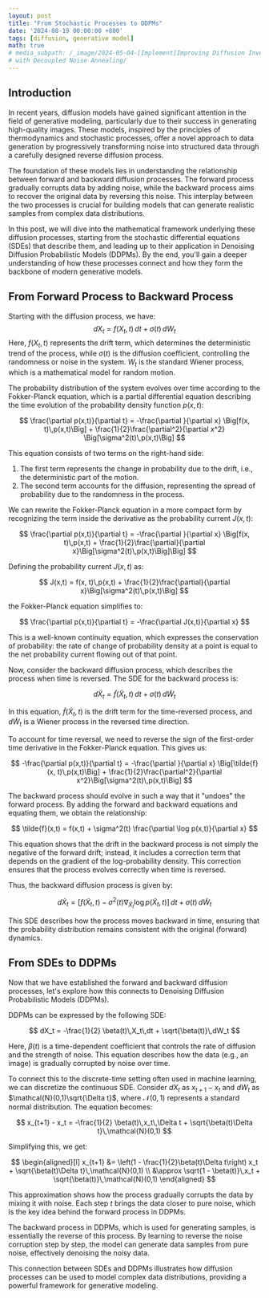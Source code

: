```yaml
---
layout: post
title: "From Stochastic Processes to DDPMs"
date: '2024-08-19 00:00:00 +800'
tags: [diffusion, generative model]
math: true
# media_subpath: /_image/2024-05-04-[Implement]Improving Diffusion Inverse Problem Solving
# with Decoupled Noise Annealing/
---
```


## Introduction

In recent years, diffusion models have gained significant attention in the field of generative modeling, particularly due to their success in generating high-quality images. These models, inspired by the principles of thermodynamics and stochastic processes, offer a novel approach to data generation by progressively transforming noise into structured data through a carefully designed reverse diffusion process.

The foundation of these models lies in understanding the relationship between forward and backward diffusion processes. The forward process gradually corrupts data by adding noise, while the backward process aims to recover the original data by reversing this noise. This interplay between the two processes is crucial for building models that can generate realistic samples from complex data distributions.

In this post, we will dive into the mathematical framework underlying these diffusion processes, starting from the stochastic differential equations (SDEs) that describe them, and leading up to their application in Denoising Diffusion Probabilistic Models (DDPMs). By the end, you'll gain a deeper understanding of how these processes connect and how they form the backbone of modern generative models.

## From Forward Process to Backward Process

Starting with the diffusion process, we have:
$$
dX_t = f(X_t,t)\,dt + \sigma(t)\,dW_t
$$
Here, $f(X_t,t)$ represents the drift term, which determines the deterministic trend of the process, while $\sigma(t)$ is the diffusion coefficient, controlling the randomness or noise in the system. $W_t$ is the standard Wiener process, which is a mathematical model for random motion.

The probability distribution of the system evolves over time according to the Fokker-Planck equation, which is a partial differential equation describing the time evolution of the probability density function $p(x,t)$:

$$
\frac{\partial p(x,t)}{\partial t} = -\frac{\partial }{\partial x} \Big[f(x, t)\,p(x,t)\Big] + \frac{1}{2}\frac{\partial^2}{\partial x^2} \Big[\sigma^2(t)\,p(x,t)\Big]
$$

This equation consists of two terms on the right-hand side:
1. The first term represents the change in probability due to the drift, i.e., the deterministic part of the motion.
2. The second term accounts for the diffusion, representing the spread of probability due to the randomness in the process.

We can rewrite the Fokker-Planck equation in a more compact form by recognizing the term inside the derivative as the probability current $J(x,t)$:

$$
\frac{\partial p(x,t)}{\partial t} = -\frac{\partial }{\partial x} \Big[f(x, t)\,p(x,t) + \frac{1}{2}\frac{\partial}{\partial x}\Big[\sigma^2(t)\,p(x,t)\Big]\Big]
$$

Defining the probability current $J(x,t)$ as:

$$
J(x,t) = f(x, t)\,p(x,t) + \frac{1}{2}\frac{\partial}{\partial x}\Big[\sigma^2(t)\,p(x,t)\Big]
$$

the Fokker-Planck equation simplifies to:

$$
\frac{\partial p(x,t)}{\partial t} = -\frac{\partial J(x,t)}{\partial x}
$$

This is a well-known continuity equation, which expresses the conservation of probability: the rate of change of probability density at a point is equal to the net probability current flowing out of that point.

Now, consider the backward diffusion process, which describes the process when time is reversed. The SDE for the backward process is:

$$
d\tilde{X}_t = \tilde{f}(\tilde{X}_t,t)\,dt + \sigma(t)\,d\tilde{W}_t
$$

In this equation, $\tilde{f}(\tilde{X}_t,t)$ is the drift term for the time-reversed process, and $d\tilde{W}_t$ is a Wiener process in the reversed time direction. 

To account for time reversal, we need to reverse the sign of the first-order time derivative in the Fokker-Planck equation. This gives us:

$$
-\frac{\partial p(x,t)}{\partial t} = -\frac{\partial }{\partial x} \Big[\tilde{f}(x, t)\,p(x,t)\Big] + \frac{1}{2}\frac{\partial^2}{\partial x^2}\Big[\sigma^2(t)\,p(x,t)\Big]
$$

The backward process should evolve in such a way that it "undoes" the forward process. By adding the forward and backward equations and equating them, we obtain the relationship:

$$
\tilde{f}(x,t) = f(x,t) + \sigma^2(t) \frac{\partial \log p(x,t)}{\partial x}
$$

This equation shows that the drift in the backward process is not simply the negative of the forward drift; instead, it includes a correction term that depends on the gradient of the log-probability density. This correction ensures that the process evolves correctly when time is reversed.

Thus, the backward diffusion process is given by:

$$
d\tilde{X}_t = \left[ f(\tilde{X}_t,t) - \sigma^2(t)\nabla_{\tilde{X}_t} \log p(\tilde{X}_t,t) \right]\,dt + \sigma(t)\,d\tilde{W}_t
$$

This SDE describes how the process moves backward in time, ensuring that the probability distribution remains consistent with the original (forward) dynamics.

## From SDEs to DDPMs

Now that we have established the forward and backward diffusion processes, let's explore how this connects to Denoising Diffusion Probabilistic Models (DDPMs).

DDPMs can be expressed by the following SDE:

$$
dX_t = -\frac{1}{2} \beta(t)\,X_t\,dt + \sqrt{\beta(t)}\,dW_t
$$

Here, $\beta(t)$ is a time-dependent coefficient that controls the rate of diffusion and the strength of noise. This equation describes how the data (e.g., an image) is gradually corrupted by noise over time.

To connect this to the discrete-time setting often used in machine learning, we can discretize the continuous SDE. Consider $dX_t$ as $x_{t+1} - x_t$ and $dW_t$ as $\mathcal{N}(0,1)\sqrt{\Delta t}$, where $\mathcal{N}(0,1)$ represents a standard normal distribution. The equation becomes:

$$
x_{t+1} - x_t = -\frac{1}{2} \beta(t)\,x_t\,\Delta t + \sqrt{\beta(t)\Delta t}\,\mathcal{N}(0,1)
$$

Simplifying this, we get:

$$
\begin{aligned}[l]
x_{t+1} &= \left(1 - \frac{1}{2}\beta(t)\Delta t\right) x_t + \sqrt{\beta(t)\Delta t}\,\mathcal{N}(0,1) \\
&\approx \sqrt{1 - \beta(t)}\,x_t + \sqrt{\beta(t)}\,\mathcal{N}(0,1)
\end{aligned}
$$

This approximation shows how the process gradually corrupts the data by mixing it with noise. Each step $t$ brings the data closer to pure noise, which is the key idea behind the forward process in DDPMs.

The backward process in DDPMs, which is used for generating samples, is essentially the reverse of this process. By learning to reverse the noise corruption step by step, the model can generate data samples from pure noise, effectively denoising the noisy data.

This connection between SDEs and DDPMs illustrates how diffusion processes can be used to model complex data distributions, providing a powerful framework for generative modeling.